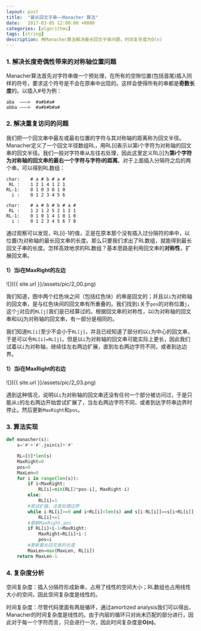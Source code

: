 ```yaml
---
layout: post
title:  "最长回文子串——Manacher 算法"
date:   2017-03-05 12:00:00 +0800
categories: [algorithms]
tags: [string]
description: 用Manacher算法解决最长回文子串问题，时间复杂度为O(n)
---
```


### 1. 解决长度奇偶性带来的对称轴位置问题
Manacher算法首先对字符串做一个预处理，在所有的空隙位置(包括首尾)插入同样的符号，要求这个符号是不会在原串中出现的。这样会使得所有的串都是**奇数长度**的。以插入#号为例：

~~~
aba  ———>  #a#b#a#
abba ———>  #a#b#b#a#
~~~

### 2. 解决重复访问的问题

我们把一个回文串中最左或最右位置的字符与其对称轴的距离称为回文半径。Manacher定义了一个回文半径数组RL，用RL[i]表示以第i个字符为对称轴的回文串的回文半径。我们一般对字符串从左往右处理，因此这里定义RL[i]为**第i个字符为对称轴的回文串的最右一个字符与字符i的距离**。对于上面插入分隔符之后的两个串，可以得到RL数组：

~~~
char:    # a # b # a #
 RL :    1 2 1 4 1 2 1
RL-1:    0 1 0 3 0 1 0
  i :    0 1 2 3 4 5 6

char:    # a # b # b # a #
 RL :    1 2 1 2 5 2 1 2 1
RL-1:    0 1 0 1 4 1 0 1 0
  i :    0 1 2 3 4 5 6 7 8
~~~

通过观察可以发现，RL[i]-1的值，正是在原本那个没有插入过分隔符的串中，以位置i为对称轴的最长回文串的长度。那么只要我们求出了RL数组，就能得到最长回文子串的长度。怎样高效地求的RL数组？基本思路是利用回文串的**对称性**，扩展回文串。

#### 1）当i在MaxRight的左边

![]({{ site.url }}/assets/pic/2_00.png)

我们知道，图中两个红色块之间（包括红色块）的串是回文的；并且以`i`为对称轴的回文串，是与红色块间的回文串有所重叠的。我们找到`i`关于`pos`的对称位置`j`，这个`j`对应的`RL[j]`我们是已经算过的。根据回文串的对称性，以i为对称轴的回文串和以j为对称轴的回文串，有一部分是相同的。

我们知道`RL[i]`至少不会小于`RL[j]`，并且已经知道了部分的以`i`为中心的回文串，于是可以令`RL[i]=RL[j]`。但是以`i`为对称轴的回文串可能实际上更长，因此我们试着以`i`为对称轴，继续往左右两边扩展，直到左右两边字符不同，或者到达边界。

#### 1）当i在MaxRight的右边

![]({{ site.url }}/assets/pic/2_03.png)

遇到这种情况，说明以`i`为对称轴的回文串还没有任何一个部分被访问过，于是只能从`i`的左右两边开始尝试扩展了，当左右两边字符不同，或者到达字符串边界时停止。然后更新`MaxRight`和`pos`。

### 3. 算法实现

~~~python
def manacher(s):
    s='#'+'#'.join(s)+'#'

    RL=[0]*len(s)
    MaxRight=0
    pos=0
    MaxLen=0
    for i in range(len(s)):
        if i<MaxRight:
            RL[i]=min(RL[2*pos-i], MaxRight-i)
        else:
            RL[i]=1
        #尝试扩展，注意处理边界
        while i-RL[i]>=0 and i+RL[i]<len(s) and s[i-RL[i]]==s[i+RL[i]]:
            RL[i]+=1
        #更新MaxRight,pos
        if RL[i]+i-1>MaxRight:
            MaxRight=RL[i]+i-1
            pos=i
        #更新最长回文串的长度
        MaxLen=max(MaxLen, RL[i])
    return MaxLen-1
~~~

### 4. 复杂度分析
空间复杂度：插入分隔符形成新串，占用了线性的空间大小；RL数组也占用线性大小的空间，因此空间复杂度是线性的。

时间复杂度：尽管代码里面有两层循环，通过amortized analysis我们可以得出，Manacher的时间复杂度是线性的。由于内层的循环只对尚未匹配的部分进行，因此对于每一个字符而言，只会进行一次，因此时间复杂度是**O(n)**。


